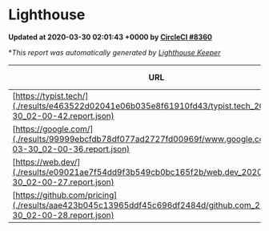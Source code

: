 
# Lighthouse

**Updated at 2020-03-30 02:01:43 +0000 by [CircleCI #8360](https://circleci.com/gh/ItinerisLtd/lighthouse-keeper-example/8360)**

**This report was automatically generated by [Lighthouse Keeper](https://github.com/itinerisltd/lighthouse-keeper)*

| URL | Performance | Accessibility | Best Practices | SEO | PWA | Updated At |
| --- | --- | --- | --- | --- | --- | --- |
| [https://typist.tech/](./results/e463522d02041e06b035e8f61910fd43/typist.tech_2020-03-30_02-00-42.report.json) | 0.99 | 0.92 | 0.86 | 0.92 | 0.59 | 2020-03-30T02:00:42.140Z |
| [https://google.com/](./results/99999ebcfdb78df077ad2727fd00969f/www.google.com_2020-03-30_02-00-36.report.json) | 0.93 | 0.86 | 0.93 | 0.92 | 0.56 | 2020-03-30T02:00:36.919Z |
| [https://web.dev/](./results/e09021ae7f54dd9f3b549cb0bc165f2b/web.dev_2020-03-30_02-00-27.report.json) | 0.93 | 0.98 | 1 | 0.99 | 1 | 2020-03-30T02:00:27.058Z |
| [https://github.com/pricing](./results/aae423b045c13965ddf45c696df2484d/github.com_2020-03-30_02-00-28.report.json) | 0.58 | 0.95 | 0.93 | 0.92 | 0.56 | 2020-03-30T02:00:28.246Z |
